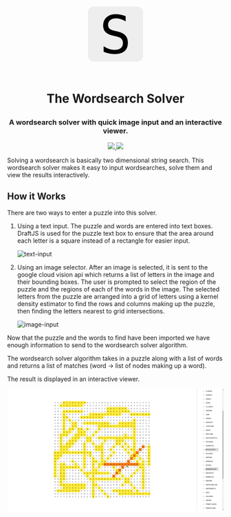 <h1 align='center'>
  <a href='https://solver.0xcaff.me'>
    <img src='./public/favicon.png' height='128' />
  </a>

  <br />
  <br />

  The Wordsearch Solver
</h1>

<h3 align='center'>
  A wordsearch solver with quick image input and an interactive viewer.
</h3>

<p align='center'>
  <a href='https://circleci.com/gh/0xcaff/wordsearch'>
    <img src='https://circleci.com/gh/0xcaff/wordsearch.svg?style=svg' />
  </a>

  <a href='https://solver.0xcaff.me'>
    <img src='https://img.shields.io/badge/view-live-brightgreen.svg' />
  </a>
</p>

Solving a wordsearch is basically two dimensional string search. This wordsearch
solver makes it easy to input wordsearches, solve them and view the results
interactively.

How it Works
------------

There are two ways to enter a puzzle into this solver.

1. Using a text input. The puzzle and words are entered into text boxes. DraftJS
   is used for the puzzle text box to ensure that the area around each letter is
   a square instead of a rectangle for easier input.

   ![text-input][text-input]

2. Using an image selector. After an image is selected, it is sent to the google
   cloud vision api which returns a list of letters in the image and their
   bounding boxes. The user is prompted to select the region of the puzzle and
   the regions of each of the words in the image. The selected letters from the
   puzzle are arranged into a grid of letters using a kernel density estimator
   to find the rows and columns making up the puzzle, then finding the
   letters nearest to grid intersections.

   ![image-input][image-input]

Now that the puzzle and the words to find have been imported we have enough
information to send to the wordsearch solver algorithm.

The wordsearch solver algorithm takes in a puzzle along with a list of words and
returns a list of matches (word -> list of nodes making up a word).

The result is displayed in an interactive viewer.

![view][view]

[view]: ./assets/screenshots/view.png
[image-input]: https://0xcaff.github.io/static/wordsearch/image-input.gif
[text-input]: https://0xcaff.github.io/static/wordsearch/text-input.gif
